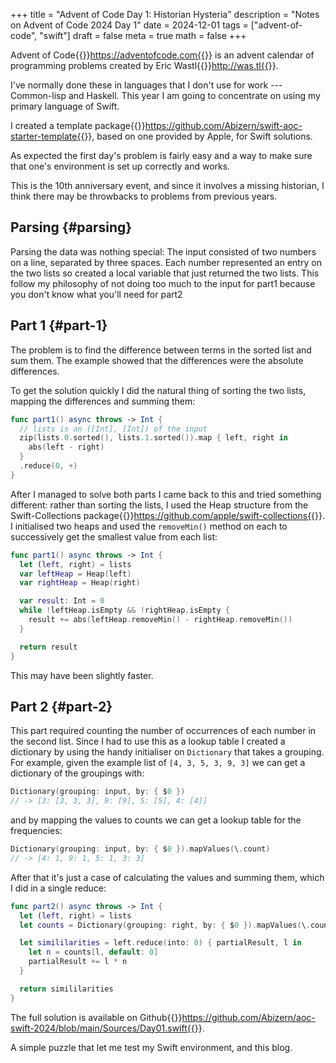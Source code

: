 +++
title = "Advent of Code Day 1: Historian Hysteria"
description = "Notes on Advent of Code 2024 Day 1"
date = 2024-12-01
tags = ["advent-of-code", "swift"]
draft = false
meta = true
math = false
+++

Advent of Code{{<sidenote>}}https://adventofcode.com{{</sidenote>}} is an advent calendar of programming problems created by Eric Wastl{{<sidenote>}}http://was.tl{{</sidenote>}}.

I've normally done these in languages that I don't use for work --- Common-lisp and Haskell. This year I am going to concentrate on using my primary language of Swift.

I created a template package{{<sidenote>}}https://github.com/Abizern/swift-aoc-starter-template{{</sidenote>}}, based on one provided by Apple, for Swift solutions.

As expected the first day's problem is fairly easy and a way to make sure that one's environment is set up correctly and works.

This is the 10th anniversary event, and since it involves a missing historian, I think there may be throwbacks to problems from previous years.


## Parsing {#parsing}

Parsing the data was nothing special: The input consisted of two numbers on a line, separated by three spaces. Each number represented an entry on the two lists so created a local variable that just returned the two lists. This follow my philosophy of not doing too much to the input for part1 because you don't know what you'll need for part2


## Part 1 {#part-1}

The problem is to find the difference between terms in the sorted list and sum them. The example showed that the differences were the absolute differences.

To get the solution quickly I did the natural thing of sorting the two lists, mapping the differences and summing them:

```swift
func part1() async throws -> Int {
  // lists is an ([Int], [Int]) of the input
  zip(lists.0.sorted(), lists.1.sorted()).map { left, right in
    abs(left - right)
  }
  .reduce(0, +)
}
```

After I managed to solve both parts I came back to this and tried something different: rather than sorting the lists, I used the Heap structure from the Swift-Collections package{{<sidenote>}}https://github.com/apple/swift-collections{{</sidenote>}}. I initialised two heaps and used the `removeMin()` method on each to successively get the smallest value from each list:

```swift
func part1() async throws -> Int {
  let (left, right) = lists
  var leftHeap = Heap(left)
  var rightHeap = Heap(right)

  var result: Int = 0
  while !leftHeap.isEmpty && !rightHeap.isEmpty {
    result += abs(leftHeap.removeMin() - rightHeap.removeMin())
  }

  return result
}
```

This may have been slightly faster.


## Part 2 {#part-2}

This part required counting the number of occurrences of each number in the second list. Since I had to use this as a lookup table I created a dictionary by using the handy initialiser on `Dictionary` that takes a grouping. For example, given the example list of `[4, 3, 5, 3, 9, 3]` we can get a dictionary of the groupings with:

```swift
Dictionary(grouping: input, by: { $0 })
// -> [3: [3, 3, 3], 9: [9], 5: [5], 4: [4]]
```

and by mapping the values to counts we can get a lookup table for the frequencies:

```swift
Dictionary(grouping: input, by: { $0 }).mapValues(\.count)
// -> [4: 1, 9: 1, 5: 1, 3: 3]
```

After that it's just a case of calculating the values and summing them, which I did in a single reduce:

```swift
func part2() async throws -> Int {
  let (left, right) = lists
  let counts = Dictionary(grouping: right, by: { $0 }).mapValues(\.count)

  let simililarities = left.reduce(into: 0) { partialResult, l in
    let n = counts[l, default: 0]
    partialResult += l * n
  }

  return simililarities
}
```

The full solution is available on Github{{<sidenote>}}https://github.com/Abizern/aoc-swift-2024/blob/main/Sources/Day01.swift{{</sidenote>}}.

A simple puzzle that let me test my Swift environment, and this blog.
